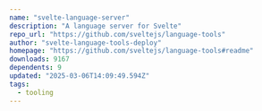 ```yaml
---
name: "svelte-language-server"
description: "A language server for Svelte"
repo_url: "https://github.com/sveltejs/language-tools"
author: "svelte-language-tools-deploy"
homepage: "https://github.com/sveltejs/language-tools#readme"
downloads: 9167
dependents: 9
updated: "2025-03-06T14:09:49.594Z"
tags: 
  - tooling
---
```


